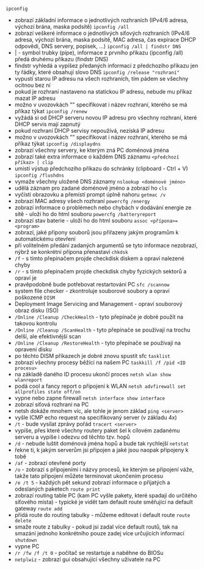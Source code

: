 `ipconfig`
- zobrazí základní informace o jednotlivých rozhraních (IPv4/6 adresa, výchozí brána, maska podsítě)
`ipconfig /all`
- zobrazí veškeré informace o jednotlivých síťových rozhraních (IPv4/6 adresa, výchozí brána, maska podsítě, MAC adresa, čas expirace DHCP odpovědi, DNS servery, popisek, ...)
`ipconfig /all | findstr DNS`
- | - symbol trubky (pipe), informace z prvního příkazu (ipconfig /all) předá druhému příkazu (findstr DNS)
- findstr vyhledá a vypíšez  předaných informací z předchozího příkazu jen ty řádky, které obsahují slovo DNS
`ipconfig /release "rozhraní"`
- vypustí starou IP adresu na všech rozhraních, tím pádem se všechny ocitnou bez ní
- pokud je rozhraní nastaveno na statickou IP adresu, nebude mu příkaz mazat IP adresu
- možno v uvozovkách "" specifikovat i název rozhraní, kterého se má příkaz týkat
`ipconfig /renew`
- vyžádá si od DHCP serveru novou IP adresu pro všechny rozhraní, které DHCP servis mají zapnutý
- pokud rozhraní DHCP servisy nepoužívá, nezíská IP adresu
- možno v uvozovkách "" specifikovat i název rozhraní, kterého se má příkaz týkat
`ipconfig /displaydns`
- zobrazí všechny servery, ke kterým zná PC doménová jména
- zobrazí také extra informace o každém DNS záznamu
`<předchozí příkaz> | clip`
- umístí výstup předchozího příkazu do schránky (clipboard - Ctrl + V)
`ipconfig /flushdns`
- vymaže všechny uložené DNS záznamy
`nslookup <doménové jméno>`
- udělá záznam pro zadané doménové jméno a zobrazí ho
`cls`
- vyčístí obrazovku a přemístí prompt úplně nahoru
`getmac /v`
- zobrazí MAC adresy všech rozhraní
`powercfg /energy`
- zobrazí informace o problémech nebo chybách v dodávání energie ze sítě - uloží ho do html souboru
`powercfg /batteryreport`
- zobrazí stav baterie - uloží ho do html souboru
`assoc <přípona>=<program>`
- zobrazí, jaké přípony souborů jsou přiřazeny jakým programům k automatickému otevření
- při volitelném předání zadaných argumentů se tyto informace nezobrazí, nýbrž se konkrétní přípona přenastaví
`chkdsk`
- `/f` - s tímto přepínačem projde checkdisk diskem a opraví nalezené chyby
- `/r` - s tímto přepínačem projde checkdisk chyby fyzických sektorů a opraví je
- pravěpodobně bude potřebovat restartování PC
`sfc /scannow`
- system file checker - zkontroluje souborové soubory a opraví poškozené
`DISM`
- Deployment Image Servicing and Management - opraví souborový obraz disku (ISO)
- `/Online /Cleanup /CheckHealth` - tyto přepínače je dobré použít na takovou kontrolu
- `/Online /Cleanup /ScanHealth` - tyto přepínače se používají na trochu delší, ale efektivnější scan
- `/Online /Cleanup /RestoreHealth` - tyto přepínače se používají na opravení disku
- po těchto DISM příkazech je dobré znovu spustit sfc
`tasklist`
- zobrazí všechny procesy běžící na našem PC
`taskkill /f /pid <ID procesu>`
- na základě daného ID procesu ukončí proces
`netsh wlan show wlanreport`
- podá cool a fancy report o připojení k WLAN
`netsh advfirewall set allprofiles state off/on`
- vypne nebo zapne firewall
`netsh interface show interface`
- zobrazí síťová rozhraní na PC
- netsh dokáže mnohem víc, ale tohle je jenom základ
`ping <server>`
- vyšle ICMP echo request na specifikovaný server (v základu 4x)
- `/t` - bude vysílat zprávy pořád
`tracert <server>`
- vypíše, přes které všechny routery paket šel k cílovém zadanému serveru a vypíše i odezvu od těchto tzv. hopů
- `/d` - nebude luštit doménová jména hopů a bude tak rychlejší
`netstat`
- řekne ti, k jakým serverům jsi připojen a jaké jsou naopak připojeny k tobě
- `/af` - zobrazí otevřené porty
- `/o` - zobrazí s připojeními i názvy procesů, ke kterým se připojení váže, takže tato připojení můžete terminovat ukončením procesu
- `/e /t 5` - každých pět sekund zobrazí informace o přijatých a odeslaných paketech
`route print`
- zobrazí routing table PC (kam PC vyšle pakety, které spadají do určitého síťového místa) - typické je vidět tam default route směřující na default gateway
`route add`
- přidá route do routing tabulky - můžeme editovat i default route
`route delete`
- smaže route z tabulky - pokud jsi zadal více default routů, tak na smazání jednoho konkrétního pouze zadej více určujících informací
`shutdown`
- vypne PC
- `/r /fw /f /t 0` - počítač se restartuje a naběhne do BIOSu
- `netplwiz` - zobrazí gui obsahující všechny uživatele na PC